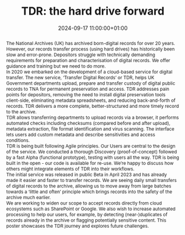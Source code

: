 ---
abstract: 'The National Archives (UK) has archived born-digital records for over 20
  years. However, our records transfer process (using hard drives) has historically
  been slow and error-prone. Depositors struggle with technically demanding requirements
  for preparation and characterisation of digital records. We offer guidance and training
  but we need to do more.


  In 2020 we embarked on the development of a cloud-based service for digital transfer.
  The new service, ‘Transfer Digital Records’ or TDR, helps UK Government departments
  upload, prepare and transfer custody of digital public records to TNA for permanent
  preservation and access. TDR addresses pain points for depositors, removing the
  need to install digital preservation tools client-side, eliminating metadata spreadsheets,
  and reducing back-and-forth of records. TDR delivers a more complete, better-structured
  and more timely record to the archive.


  TDR allows transferring departments to upload records via a browser, it performs
  automated checks including checksums (compared before and after upload), metadata
  extraction, file format identification and virus scanning. The interface lets users
  add custom metadata and describe sensitivities and access conditions.


  TDR is being built following Agile principles. Our Users are central to the design
  of the service. We conducted a thorough Discovery (proof-of-concept) followed by
  a fast Alpha (functional prototype), testing with users all the way. TDR is being
  built in the open - our code is available for re-use. We’re happy to discuss how
  others might integrate elements of TDR into their workflows.


  The initial service was released in public Beta in April 2023 and has already made
  it easier and faster to transfer records. We are seeing daily small transfers of
  digital records to the archive, allowing us to move away from large batches towards
  a ‘little and often’ principle which brings records into the safety of the archive
  much earlier.


  We are working to widen our scope to accept records directly from cloud ecosystems
  such as SharePoint or Google. We also wish to increase automated processing to help
  our users, for example, by detecting (near-)duplicates of records already in the
  archive or flagging potentially sensitive content. This poster showcases the TDR
  journey and explores future challenges.'
creators:
- Kirsten Arnold
date: 2024-09-17 11:00:00+01:00
document_url: https://doi.org/10.5281/zenodo.13684925
grand_parent: iPRES
institutions: []
keywords:
- information technology for dp
- start 2 preserve
landing_page_url: https://zenodo.org/records/13684925
language: eng
layout: publication
license: UK Open Government Licence v3
notes_url: ''
parent: iPRES 2024
publication_type: poster
size: null
slides_url: ''
source_name: iPRES
stream_url: ''
title: 'TDR: the hard drive forward'
year: 2024
---